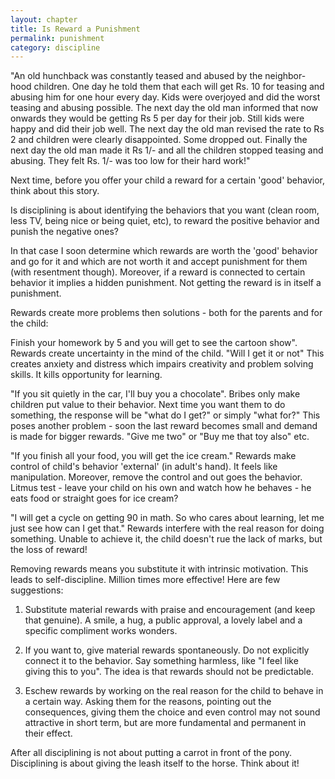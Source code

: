 ```yaml
---
layout: chapter
title: Is Reward a Punishment
permalink: punishment
category: discipline
---
```


"An old hunchback was constantly teased and abused by the neighbor-hood children. One day he told them that each will get Rs. 10 for teasing and abusing him for one hour every day. Kids were overjoyed and did the worst teasing and abusing possible. The next day the old man informed that now onwards they would be getting Rs 5 per day for their job. Still kids were happy and did their job well. The next day the old man revised the rate to Rs 2 and children were clearly disappointed. Some dropped out. Finally the next day the old man made it Rs 1/- and all the children stopped teasing and abusing. They felt Rs. 1/- was too low for their hard work!"

Next time, before you offer your child a reward for a certain 'good' behavior, think about this story.

Is disciplining is about identifying the behaviors that you want (clean room, less TV, being nice or being quiet, etc), to reward the positive behavior and punish the negative ones?

In that case I soon determine which rewards are worth the 'good' behavior and go for it and which are not worth it and accept punishment for them (with resentment though). Moreover, if a reward is connected to certain behavior it implies a hidden punishment. Not getting the reward is in itself a punishment.

Rewards create more problems then solutions - both for the parents and for the child:

Finish your homework by 5 and you will get to see the cartoon show". Rewards create uncertainty in the mind of the child. "Will I get it or not" This creates anxiety and distress which impairs creativity and problem solving skills. It kills opportunity for learning.

"If you sit quietly in the car, I'll buy you a chocolate". Bribes only make children put value to their behavior. Next time you want them to do something, the response will be "what do I get?" or simply "what for?" This poses another problem - soon the last reward becomes small and demand is made for bigger rewards. "Give me two" or "Buy me that toy also" etc.

"If you finish all your food, you will get the ice cream." Rewards make control of child's behavior 'external' (in adult's hand). It feels like manipulation. Moreover, remove the control and out goes the behavior. Litmus test - leave your child on his own and watch how he behaves - he eats food or straight goes for ice cream?

"I will get a cycle on getting 90 in math. So who cares about learning, let me just see how can I get that." Rewards interfere with the real reason for doing something. Unable to achieve it, the child doesn't rue the lack of marks, but the loss of reward!

Removing rewards means you substitute it with intrinsic motivation. This leads to self-discipline. Million times more effective! Here are few suggestions:

1. Substitute material rewards with praise and encouragement (and keep that genuine). A smile, a hug, a public approval, a lovely label and a specific compliment works wonders. 

2. If you want to, give material rewards spontaneously. Do not explicitly connect it to the behavior. Say something harmless, like "I feel like giving this to you". The idea is that rewards should not be predictable.

3. Eschew rewards by working on the real reason for the child to behave in a certain way. Asking them for the reasons, pointing out the consequences, giving them the choice and even control may not sound attractive in short term, but are more fundamental and permanent in their effect.

After all disciplining is not about putting a carrot in front of the pony. Disciplining is about giving the leash itself to the horse. Think about it!